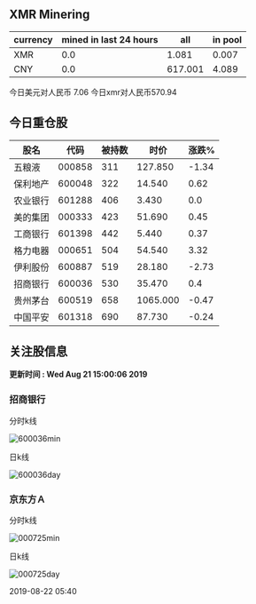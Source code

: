 ## XMR Minering

|currency|mined in last 24 hours|all|in pool|
|---|---|---|---|
|XMR|0.0|1.081|0.007|
|CNY|0.0|617.001|4.089|

今日美元对人民币 7.06	今日xmr对人民币570.94


## 今日重仓股 

|股名|代码|被持数|时价|涨跌%|
|---|---|---|---|---|
|五粮液|000858|311|127.850|-1.34|
|保利地产|600048|322|14.540|0.62|
|农业银行|601288|406|3.430|0.0|
|美的集团|000333|423|51.690|0.45|
|工商银行|601398|442|5.440|0.37|
|格力电器|000651|504|54.540|3.32|
|伊利股份|600887|519|28.180|-2.73|
|招商银行|600036|530|35.470|0.4|
|贵州茅台|600519|658|1065.000|-0.47|
|中国平安|601318|690|87.730|-0.24|

## 关注股信息
**更新时间 : Wed Aug 21 15:00:06 2019**
### 招商银行 
分时k线

![600036min](http://image.sinajs.cn/newchart/min/n/sh600036.gif)

日k线

![600036day](http://image.sinajs.cn/newchart/daily/n/sh600036.gif)

### 京东方Ａ 
分时k线

![000725min](http://image.sinajs.cn/newchart/min/n/sz000725.gif)

日k线

![000725day](http://image.sinajs.cn/newchart/daily/n/sz000725.gif)

2019-08-22 05:40